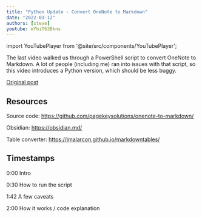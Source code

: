 ```yaml
---
title: "Python Update - Convert OneNote to Markdown"
date: "2022-03-12"
authors: [steve]
youtube: mYbiT63Bkns
---
```


import YouTubePlayer from '@site/src/components/YouTubePlayer';

<YouTubePlayer youtubeLink={frontmatter.youtube} />

The last video walked us through a PowerShell script to convert OneNote to Markdown. A lot of people (including me) ran into issues with that script, so this video introduces a Python version, which should be less buggy.

[Original post](onenote-to-markdown.md)

<!--truncate-->

## Resources

Source code: https://github.com/pagekeysolutions/onenote-to-markdown/

Obsidian: https://obsidian.md/

Table converter: https://jmalarcon.github.io/markdowntables/

## Timestamps

0:00 Intro

0:30 How to run the script

1:42 A few caveats

2:00 How it works / code explanation
